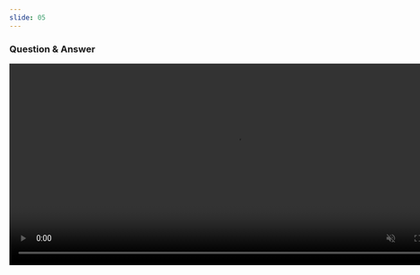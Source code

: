 ```yaml
---
slide: 05
---
```


### Question & Answer
<video width="800" height="360" autoplay loop muted playsinline>
  <source src="assets/videos/diffpol.mp4" type="video/mp4">
</video>
